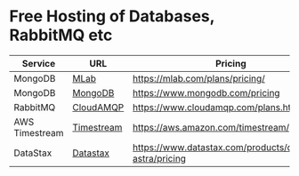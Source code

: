 # Free Hosting of Databases, RabbitMQ etc


| Service  | URL | Pricing |
| ------------- | ------------- | ------------- |
| MongoDB  | [MLab](https://mlab.com)  | https://mlab.com/plans/pricing/ |
| MongoDB  | [MongoDB](https://www.mongodb.com)  | https://www.mongodb.com/pricing |
| RabbitMQ | [CloudAMQP](https://www.cloudamqp.com)  | https://www.cloudamqp.com/plans.html |
| AWS Timestream  | [Timestream](https://aws.amazon.com/timestream)  | https://aws.amazon.com/timestream/pricing/ |
| DataStax | [Datastax](https://www.datastax.com/products/datastax-astra) | https://www.datastax.com/products/datastax-astra/pricing |


